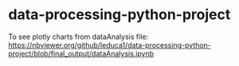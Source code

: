 # data-processing-python-project

To see plotly charts from dataAnalysis file:
https://nbviewer.org/github/leduca1/data-processing-python-project/blob/final_output/dataAnalysis.ipynb
